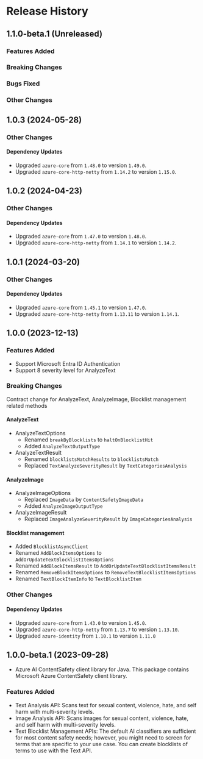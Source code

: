 # Release History

## 1.1.0-beta.1 (Unreleased)

### Features Added

### Breaking Changes

### Bugs Fixed

### Other Changes


## 1.0.3 (2024-05-28)

### Other Changes

#### Dependency Updates

- Upgraded `azure-core` from `1.48.0` to version `1.49.0`.
- Upgraded `azure-core-http-netty` from `1.14.2` to version `1.15.0`.


## 1.0.2 (2024-04-23)

### Other Changes

#### Dependency Updates

- Upgraded `azure-core` from `1.47.0` to version `1.48.0`.
- Upgraded `azure-core-http-netty` from `1.14.1` to version `1.14.2`.


## 1.0.1 (2024-03-20)

### Other Changes

#### Dependency Updates

- Upgraded `azure-core` from `1.45.1` to version `1.47.0`.
- Upgraded `azure-core-http-netty` from `1.13.11` to version `1.14.1`.


## 1.0.0 (2023-12-13)

### Features Added
- Support Microsoft Entra ID Authentication
- Support 8 severity level for AnalyzeText
### Breaking Changes
Contract change for AnalyzeText, AnalyzeImage, Blocklist management related methods
#### AnalyzeText
- AnalyzeTextOptions
  - Renamed `breakByBlocklists` to `haltOnBlocklistHit`
  - Added `AnalyzeTextOutputType`
- AnalyzeTextResult
  - Renamed `blocklistsMatchResults` to `blocklistsMatch`
  - Replaced `TextAnalyzeSeverityResult` by `TextCategoriesAnalysis`
#### AnalyzeImage
- AnalyzeImageOptions
    - Replaced `ImageData` by `ContentSafetyImageData`
    - Added `AnalyzeImageOutputType`
- AnalyzeImageResult
    - Replaced `ImageAnalyzeSeverityResult` by `ImageCategoriesAnalysis`
#### Blocklist management
- Added `BlocklistAsyncClient`
- Renamed `AddBlockItemsOptions` to `AddOrUpdateTextBlocklistItemsOptions`
- Renamed `AddBlockItemsResult` to `AddOrUpdateTextBlocklistItemsResult`
- Renamed `RemoveBlockItemsOptions` to `RemoveTextBlocklistItemsOptions`
- Renamed `TextBlockItemInfo` to `TextBlocklistItem`

### Other Changes
#### Dependency Updates
- Upgraded `azure-core` from `1.43.0` to version `1.45.0`.
- Upgraded `azure-core-http-netty` from `1.13.7` to version `1.13.10`.
- Upgraded `azure-identity` from `1.10.1` to version `1.11.0`
## 1.0.0-beta.1 (2023-09-28)

- Azure AI ContentSafety client library for Java. This package contains Microsoft Azure ContentSafety client library.

### Features Added
* Text Analysis API: Scans text for sexual content, violence, hate, and self harm with multi-severity levels.
* Image Analysis API: Scans images for sexual content, violence, hate, and self harm with multi-severity levels.
* Text Blocklist Management APIs: The default AI classifiers are sufficient for most content safety needs; however, you might need to screen for terms that are specific to your use case. You can create blocklists of terms to use with the Text API.
